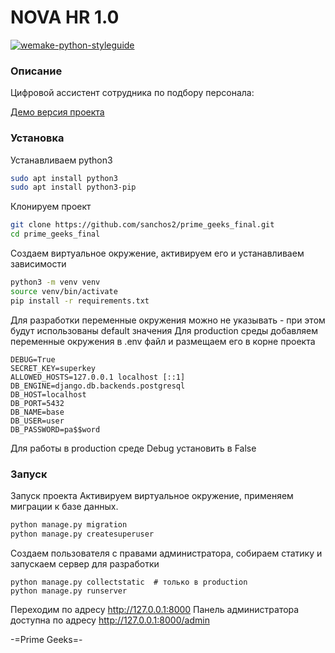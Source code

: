 # NOVA HR 1.0

[![wemake-python-styleguide](https://img.shields.io/badge/style-wemake-000000.svg)](https://github.com/wemake-services/wemake-python-styleguide)

### Описание

Цифровой ассистент сотрудника по подбору персонала:

[Демо версия проекта](http://hr.nautilus.com.ru/) 

### Установка

Устанавливаем python3

```sh
sudo apt install python3
sudo apt install python3-pip
```

Клонируем проект

```sh
git clone https://github.com/sanchos2/prime_geeks_final.git
cd prime_geeks_final

```

Создаем виртуальное окружение, активируем его и  устанавливаем зависимости

```sh
python3 -m venv venv
source venv/bin/activate
pip install -r requirements.txt
```
Для разработки переменные окружения можно не указывать - при этом будут использованы default значения
Для production среды добавляем переменные окружения в .env файл и размещаем его в корне проекта

```
DEBUG=True
SECRET_KEY=superkey
ALLOWED_HOSTS=127.0.0.1 localhost [::1]
DB_ENGINE=django.db.backends.postgresql
DB_HOST=localhost
DB_PORT=5432
DB_NAME=base
DB_USER=user
DB_PASSWORD=pa$$word

```
Для работы в production среде Debug установить в False 

### Запуск

Запуск проекта
Активируем виртуальное окружение, применяем миграции к базе данных.

```sh
python manage.py migration
python manage.py createsuperuser
```

Создаем пользователя с правами администратора, собираем статику и  запускаем сервер для разработки

```
python manage.py collectstatic  # только в production
python manage.py runserver
```


Переходим по адресу http://127.0.0.1:8000
Панель администратора доступна по адресу http://127.0.0.1:8000/admin

-=Prime Geeks=-
